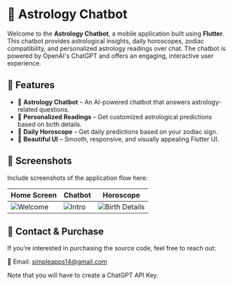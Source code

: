 # 🌟 Astrology Chatbot

Welcome to the **Astrology Chatbot**, a mobile application built using **Flutter**. This chatbot provides astrological insights, daily horoscopes, zodiac compatibility, and personalized astrology readings over chat. The chatbot is powered by OpenAI's ChatGPT and offers an engaging, interactive user experience.

## 🚀 Features

- 💬 **Astrology Chatbot** – An AI-powered chatbot that answers astrology-related questions.
- 🔮 **Personalized Readings** – Get customized astrological predictions based on birth details.
- 🌙 **Daily Horoscope** – Get daily predictions based on your zodiac sign.
- 🎨 **Beautiful UI** – Smooth, responsive, and visually appealing Flutter UI.

## 📱 Screenshots

Include screenshots of the application flow here:

| Home Screen | Chatbot | Horoscope |
|------------|--------|-----------|
| ![Welcome](screenshots/welcome.png) | ![Intro](screenshots/intro.png) | ![Birth Details](screenshots/birth_details.png) | ![Chatbot](screenshots/chatbot.png) |


## 💼 Contact & Purchase

If you’re interested in purchasing the source code, feel free to reach out:

📧 Email: [simpleapps14@gmail.com](mailto:simpleapps14@gmail.com)

Note that you will have to create a ChatGPT API Key.
